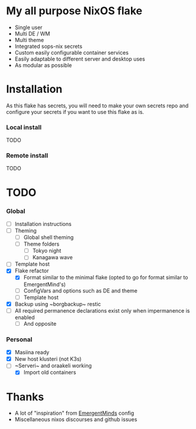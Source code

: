 # My all purpose NixOS flake
 - Single user
 - Multi DE / WM
 - Multi theme
 - Integrated sops-nix secrets
 - Custom easily configurable container services
 - Easily adaptable to different server and desktop uses
 - As modular as possible

# Installation
As this flake has secrets, you will need to make your own secrets repo and configure your secrets if you want to use this flake as is.
### Local install
TODO
### Remote install
TODO

# TODO
### Global
 - [ ] Installation instructions
 - [ ] Theming
   - [ ] Global shell theming
   - [ ] Theme folders
     - [ ] Tokyo night
     - [ ] Kanagawa wave
 - [ ] Template host
 - [x] Flake refactor 
    - [x] Format similar to the minimal flake (opted to go for format similar to EmergentMind's)
    - [ ] ConfigVars and options such as DE and theme
    - [ ] Template host
 - [x] Backup using ~borgbackup~ restic
 - [ ] All required permanence declarations exist only when impermanence is enabled
    - [ ] And opposite
### Personal
 - [x] Masiina ready
 - [x] New host klusteri (not K3s)
 - [ ] ~Serveri~ and oraakeli working
   - [x] Import old containers

# Thanks
 - A lot of "inspiration" from [EmergentMinds](https://github.com/EmergentMind/nix-config) config
 - Miscellaneous nixos discourses and github issues
